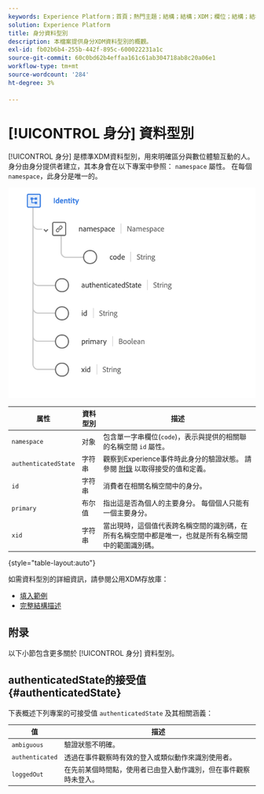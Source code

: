 ```yaml
---
keywords: Experience Platform；首頁；熱門主題；結構；結構；XDM；欄位；結構；結構；身分；資料型別；資料型別；
solution: Experience Platform
title: 身分資料型別
description: 本檔案提供身分XDM資料型別的概觀。
exl-id: fb02b6b4-255b-442f-895c-600022231a1c
source-git-commit: 60c0bd62b4effaa161c61ab304718ab8c20a06e1
workflow-type: tm+mt
source-wordcount: '284'
ht-degree: 3%

---
```


# [!UICONTROL 身分] 資料型別

[!UICONTROL 身分] 是標準XDM資料型別，用來明確區分與數位體驗互動的人。 身分由身分提供者建立，其本身會在以下專案中參照： `namespace` 屬性。 在每個 `namespace`，此身分是唯一的。

<img src="../images/data-types/identity.png" width="550" /><br />

| 属性 | 資料型別 | 描述 |
| --- | --- | --- |
| `namespace` | 对象 | 包含單一字串欄位(`code`)，表示與提供的相關聯的名稱空間 `id` 屬性。 |
| `authenticatedState` | 字符串 | 觀察到Experience事件時此身分的驗證狀態。 請參閱 [附錄](#authenticatedState) 以取得接受的值和定義。 |
| `id` | 字符串 | 消費者在相關名稱空間中的身分。 |
| `primary` | 布尔值 | 指出這是否為個人的主要身分。 每個個人只能有一個主要身分。 |
| `xid` | 字符串 | 當出現時，這個值代表跨名稱空間的識別碼，在所有名稱空間中都是唯一，也就是所有名稱空間中的範圍識別碼。 |

{style="table-layout:auto"}

如需資料型別的詳細資訊，請參閱公用XDM存放庫：

* [填入範例](https://github.com/adobe/xdm/blob/master/components/datatypes/identity.example.1.json)
* [完整結構描述](https://github.com/adobe/xdm/blob/master/components/datatypes/identity.schema.json)

## 附录

以下小節包含更多關於 [!UICONTROL 身分] 資料型別。

## authenticatedState的接受值 {#authenticatedState}

下表概述下列專案的可接受值 `authenticatedState` 及其相關涵義：

| 值 | 描述 |
| --- | --- |
| `ambiguous` | 驗證狀態不明確。 |
| `authenticated` | 透過在事件觀察時有效的登入或類似動作來識別使用者。 |
| `loggedOut` | 在先前某個時間點，使用者已由登入動作識別，但在事件觀察時未登入。 |
